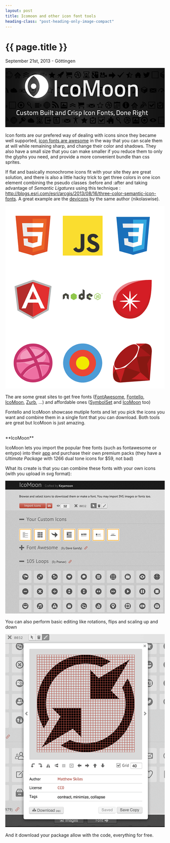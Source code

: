 ```yaml
---
layout: post
title: Icomoon and other icon font tools
heading-class: "post-heading-only-image-compact"
---
```


{{ page.title }}
================

<p class="meta">September 21st, 2013 - Göttingen</p>

<img src="/img/icomoon.png" />

<br />


Icon fonts are our prefered way of dealing with icons since they became well supported, <a href="http://css-tricks.com/examples/IconFont/" target="_blank">icon fonts are awesome</a> in the way that you can scale them at will while remaining sharp, and change their color and shadows. They also have a small size that you can make smaller if you reduce them to only the glyphs you need, and provide a more convenient bundle than css sprites. 

If flat and basically monochrome icons fit with your site they are great solution, and there is also a little hacky trick to get three colors in one icon element combining the pseudo classes :before and :after and taking advantage of _Semantic Ligatures_ using this technique : <a href="http://blogs.esri.com/esri/arcgis/2013/08/16/three-color-semantic-icon-fonts/">http://blogs.esri.com/esri/arcgis/2013/08/16/three-color-semantic-icon-fonts</a>.  A great example are the <a href="http://nikolaswise.github.io/devicons/">devicons</a> by the same author (nikolaswise).

<img src="/img/dualicons.png" />

The are some great sites to get free fonts (<a href="http://fortawesome.github.io/Font-Awesome/">FontAwesome</a>, <a href="http://fontello.com/">Fontello</a>, <a href="http://icomoon.io/">IcoMoon</a>, <a href="http://zurb.com/playground/foundation-icons">Zurb</a>, ...) and affordable ones (<a href="http://symbolset.com/icons">SymbolSet</a> and <a href="http://icomoon.io/">IcoMoon</a> too)

Fontello and IcoMoon showcase mutiple fonts and let you pick the icons you want and combine them in a single font that you can download. Both tools are great but IcoMoon is just amazing.

<br />
**IcoMoon**

IcoMoon lets you import the popular free fonts (such as fontawesome or entypo) into their <a href="http://icomoon.io/app/">app</a> and purchase their own premium packs (they have a _Ultimate Package_ with 1266 dual tone icons for $59, not bad)

What its create is that you can combine these fonts with your own icons (with you upload in svg format):

<img src="/img/icomoon2.png" />


You can also perform basic editing like rotations, flips and scaling up and down


<img src="/img/icomoon3.png" />


And it download your package allow with the code, everything for free.

